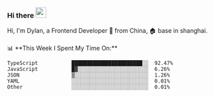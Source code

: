 ### Hi there <img src="https://media.giphy.com/media/hvRJCLFzcasrR4ia7z/giphy.gif" width="25px">

<!-- ![visitors](https://visitor-badge.glitch.me/badge?page_id=dislfyer.dislfyer) --!>

Hi, I'm Dylan, a Frontend Developer 🚀 from China, 🏠 base in shanghai.
<br/>
<br/>

📊 **This Week I Spent My Time On:**


<!--START_SECTION:waka-->

```text
TypeScript           ███████████████████████░░  92.47%
JavaScript           █▓░░░░░░░░░░░░░░░░░░░░░░░  6.26%
JSON                 ▒░░░░░░░░░░░░░░░░░░░░░░░░  1.26%
YAML                 ░░░░░░░░░░░░░░░░░░░░░░░░░  0.01%
Other                ░░░░░░░░░░░░░░░░░░░░░░░░░  0.01%
```

<!--END_SECTION:waka-->

<!--
**About Me:**
 -->
